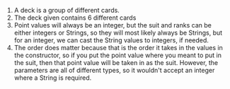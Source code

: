 1. A deck is a group of different cards.
2. The deck given contains 6 different cards
3. Point values will always be an integer, but the suit and ranks can be either integers or Strings, so they will most likely always be Strings, but for an integer, we can cast the String values to integers, if needed.
4. The order does matter because that is the order it takes in the values in the constructor, so if you put the point value where you meant to put in the suit, then that point value will be taken in as the suit. However, the parameters are all of different types, so it wouldn't accept an integer where a String is required. 